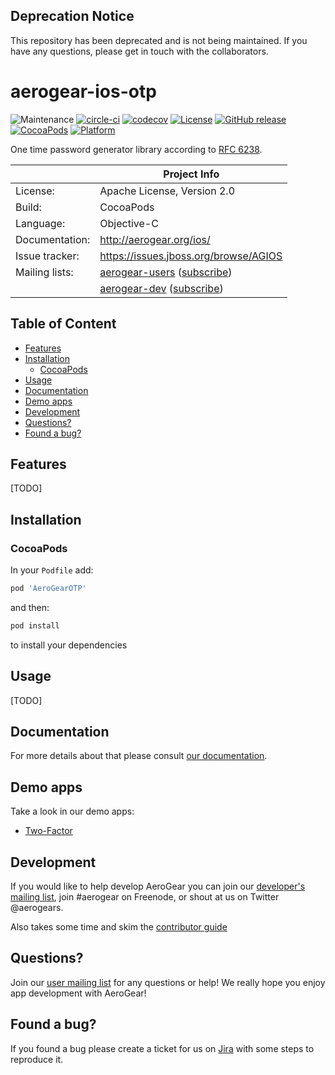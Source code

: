 ## Deprecation Notice
This repository has been deprecated and is not being maintained. If you have any questions, please get in touch with the collaborators.

# aerogear-ios-otp

![Maintenance](https://img.shields.io/maintenance/yes/2017.svg)
[![circle-ci](https://img.shields.io/circleci/project/github/aerogear/aerogear-ios-otp/master.svg)](https://circleci.com/gh/aerogear/aerogear-ios-otp)
[![codecov](https://codecov.io/gh/aerogear/aerogear-ios-otp/branch/master/graph/badge.svg)](https://codecov.io/gh/aerogear/aerogear-ios-otp)
[![License](https://img.shields.io/badge/-Apache%202.0-blue.svg)](https://opensource.org/s/Apache-2.0)
[![GitHub release](https://img.shields.io/github/release/aerogear/aerogear-ios-otp.svg)](https://github.com/aerogear/aerogear-ios-otp/releases)
[![CocoaPods](https://img.shields.io/cocoapods/v/AeroGearOTP.svg)](https://cocoapods.org/pods/AeroGearOTP)
[![Platform](https://img.shields.io/cocoapods/p/AeroGearOTP.svg)](https://cocoapods.org/pods/AeroGearOTP)

One time password generator library according to [RFC 6238](http://tools.ietf.org/html/rfc6238).

|                 | Project Info                                 |
| --------------- | -------------------------------------------- |
| License:        | Apache License, Version 2.0                  |
| Build:          | CocoaPods                                    |
| Language:       | Objective-C                                  |
| Documentation:  | http://aerogear.org/ios/                     |
| Issue tracker:  | https://issues.jboss.org/browse/AGIOS        |
| Mailing lists:  | [aerogear-users](http://aerogear-users.1116366.n5.nabble.com/) ([subscribe](https://lists.jboss.org/mailman/listinfo/aerogear-users))                            |
|                 | [aerogear-dev](http://aerogear-dev.1069024.n5.nabble.com/) ([subscribe](https://lists.jboss.org/mailman/listinfo/aerogear-dev))                              |

## Table of Content

* [Features](#features)
* [Installation](#installation)
  * [CocoaPods](#cocoapods)
* [Usage](#usage)
* [Documentation](#documentation)
* [Demo apps](#demo-apps)
* [Development](#development)
* [Questions?](#questions)
* [Found a bug?](#found-a-bug)

## Features

[TODO]

## Installation

### CocoaPods

In your `Podfile` add:

```bash
pod 'AeroGearOTP'
```

and then:

```bash
pod install
```

to install your dependencies

## Usage

[TODO]

## Documentation

For more details about that please consult [our documentation](http://aerogear.org/ios/).

## Demo apps

Take a look in our demo apps:

* [Two-Factor](https://github.com/aerogear/aerogear-ios-cookbook/blob/master/Two-Factor)

## Development

If you would like to help develop AeroGear you can join our [developer's mailing list](https://lists.jboss.org/mailman/listinfo/aerogear-dev), join #aerogear on Freenode, or shout at us on Twitter @aerogears.

Also takes some time and skim the [contributor guide](http://aerogear.org/docs/guides/Contributing/)

## Questions?

Join our [user mailing list](https://lists.jboss.org/mailman/listinfo/aerogear-users) for any questions or help! We really hope you enjoy app development with AeroGear!

## Found a bug?

If you found a bug please create a ticket for us on [Jira](https://issues.jboss.org/browse/AGIOS) with some steps to reproduce it.
